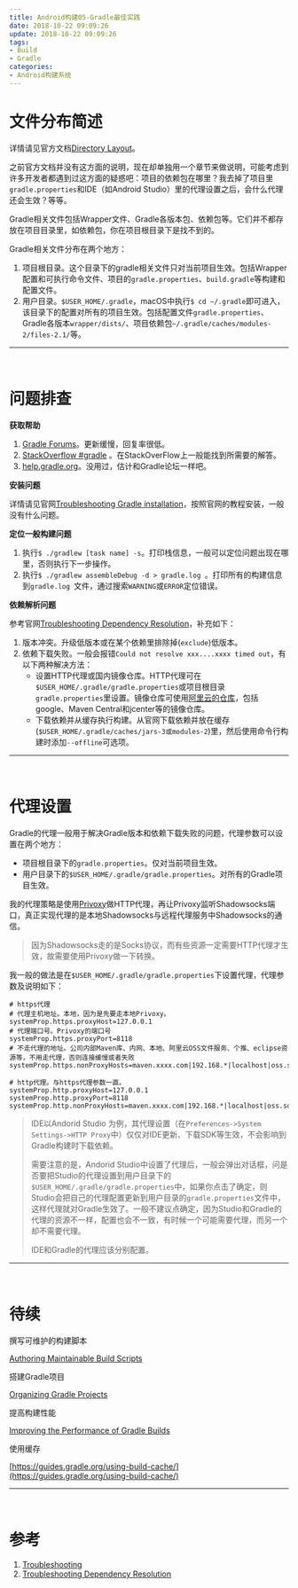 ```yaml
---
title: Android构建05-Gradle最佳实践
date: 2018-10-22 09:09:26
update: 2018-10-22 09:09:26
tags:
- Build
- Gradle
categories:
- Android构建系统
---
```




# 文件分布简述

详情请见官方文档[Directory Layout](https://docs.gradle.org/current/userguide/directory_layout.html)。

之前官方文档并没有这方面的说明，现在却单独用一个章节来做说明，可能考虑到许多开发者都遇到过这方面的疑惑吧：项目的依赖包在哪里？我去掉了项目里`gradle.properties`和IDE（如Android Studio）里的代理设置之后，会什么代理还会生效？等等。

Gradle相关文件包括Wrapper文件、Gradle各版本包、依赖包等。它们并不都存放在项目目录里，如依赖包，你在项目根目录下是找不到的。

Gradle相关文件分布在两个地方：

1. 项目根目录。这个目录下的gradle相关文件只对当前项目生效。包括Wrapper配置和可执行命令文件、项目的`gradle.properties`、`build.gradle`等构建和配置文件。
2. 用户目录。`$USER_HOME/.gradle`，macOS中执行`$ cd ~/.gradle`即可进入，该目录下的配置对所有的项目生效。包括配置文件`gradle.properties`、Gradle各版本`wrapper/dists/`、项目依赖包`~/.gradle/caches/modules-2/files-2.1/`等。

-- -- --

<br>



# 问题排查



**获取帮助**

1. [Gradle Forums](https://discuss.gradle.org/c/help-discuss)。更新缓慢，回复率很低。
2. [StackOverflow #gradle](https://stackoverflow.com/questions/tagged/gradle) 。在StackOverFlow上一般能找到所需要的解答。
3. [help.gradle.org](https://help.gradle.org/)。没用过，估计和Gradle论坛一样吧。



**安装问题**

详情请见官网[Troubleshooting Gradle installation](https://docs.gradle.org/current/userguide/troubleshooting.html#sec:troubleshooting_installation)，按照官网的教程安装，一般没有什么问题。



**定位一般构建问题**

1. 执行`$ ./gradlew [task name] -s`。打印栈信息，一般可以定位问题出现在哪里，否则执行下一步操作。
2. 执行`$ ./gradlew assembleDebug -d > gradle.log `。打印所有的构建信息到`gradle.log `文件，通过搜索`WARNING`或`ERROR`定位错误。



**依赖解析问题**

参考官网[Troubleshooting Dependency Resolution](https://docs.gradle.org/current/userguide/troubleshooting_dependency_resolution.html)，补充如下：

1. 版本冲突。升级低版本或在某个依赖里排除掉(`exclude`)低版本。
2. 依赖下载失败。一般会报错`Could not resolve xxx....xxxx timed out`，有以下两种解决方法：
   * 设置HTTP代理或国内镜像仓库。HTTP代理可在`$USER_HOME/.gradle/gradle.properties`或项目根目录`gradle.properties`里设置。镜像仓库可使用[阿里云的仓库](http://maven.aliyun.com/mvn/view)，包括google、Maven Central和jcenter等的镜像仓库。
   * 下载依赖并从缓存执行构建。从官网下载依赖并放在缓存(`$USER_HOME/.gradle/caches/jars-3或modules-2`)里，然后使用命令行构建时添加`--offline`可选项。

-- -- --

<br>



# 代理设置

Gradle的代理一般用于解决Gradle版本和依赖下载失败的问题，代理参数可以设置在两个地方：

* 项目根目录下的`gradle.properties`。仅对当前项目生效。
* 用户目录下的`$USER_HOME/.gradle/gradle.properties`。对所有的Gradle项目生效。

我的代理策略是使用[Privoxy](https://www.privoxy.org/)做HTTP代理，再让Privoxy监听Shadowsocks端口，真正实现代理的是本地Shadowsocks与远程代理服务中Shadowsocks的通信。

> 因为Shadowsocks走的是Socks协议，而有些资源一定需要HTTP代理才生效，故需要使用Privoxy做一下转换。

我一般的做法是在`$USER_HOME/.gradle/gradle.properties`下设置代理，代理参数及说明如下：

```properties
# https代理
# 代理主机地址。本地，因为是先要走本地Privoxy。
systemProp.https.proxyHost=127.0.0.1
# 代理端口号。Privoxy的端口号
systemProp.https.proxyPort=8118
# 不走代理的地址。公司内部Maven库、内网、本地、阿里云OSS文件服务、个推、eclipse资源等，不用走代理，否则连接缓慢或者失败
systemProp.https.nonProxyHosts=maven.xxxx.com|192.168.*|localhost|oss.sonatype.org|mvn.gt.igexin.com|repo.eclipse.org

# http代理。与https代理参数一直。
systemProp.http.proxyHost=127.0.0.1
systemProp.http.proxyPort=8118
systemProp.http.nonProxyHosts=maven.xxxx.com|192.168.*|localhost|oss.sonatype.org|mvn.gt.igexin.com|repo.eclipse.org
```



> IDE以Andorid Studio 为例，其代理设置（在`Preferences->System Settings->HTTP Proxy`中）仅仅对IDE更新、下载SDK等生效，不会影响到Gradle构建时下载依赖。
>
> 需要注意的是，Andorid Studio中设置了代理后，一般会弹出对话框，问是否要把Studio的代理设置到用户目录下的`$USER_HOME/.gradle/gradle.properties`中，如果你点击了确定，则Studio会把自己的代理配置更新到用户目录的`gradle.properties`文件中，这样代理就对Gradle生效了。一般不建议点确定，因为Studio和Gradle的代理的资源不一样，配置也会不一致，有时候一个可能需要代理，而另一个却不需要代理。
>
> IDE和Gradle的代理应该分别配置。



-- -- --

<br>



# 待续

撰写可维护的构建脚本

[Authoring Maintainable Build Scripts](https://docs.gradle.org/current/userguide/authoring_maintainable_build_scripts.html)



搭建Gradle项目

[Organizing Gradle Projects](https://docs.gradle.org/current/userguide/organizing_gradle_projects.html)



提高构建性能

[Improving the Performance of Gradle Builds](https://guides.gradle.org/performance/)



使用缓存

[https://guides.gradle.org/using-build-cache/](https://guides.gradle.org/using-build-cache/)



-- -- --

<br>

# 参考



1. [Troubleshooting](https://docs.gradle.org/current/userguide/troubleshooting.html)
2. [Troubleshooting Dependency Resolution](https://docs.gradle.org/current/userguide/troubleshooting_dependency_resolution.html)





